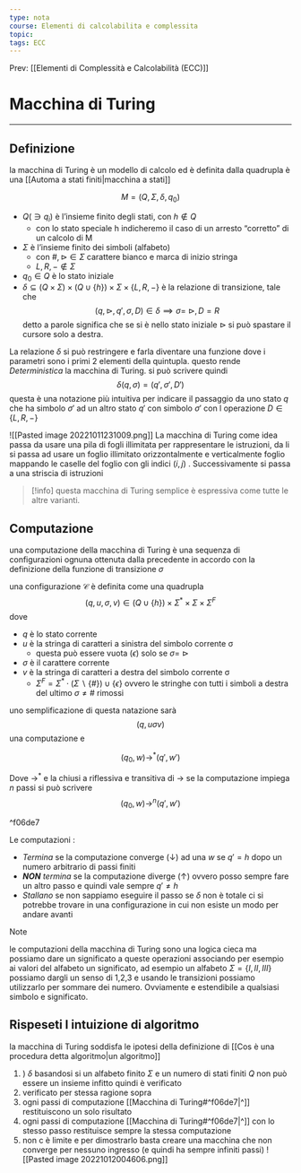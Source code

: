 ```yaml
---
type: nota
course: Elementi di calcolabilita e complessita
topic: 
tags: ECC
---
```


Prev: [[Elementi di Complessità e Calcolabilità (ECC)]]

# Macchina di Turing
---
## Definizione
la macchina di Turing è un modello di calcolo ed è definita dalla quadrupla è una [[Automa a stati finiti|macchina a stati]]

$$M=(Q,\Sigma,\delta,q_0)$$

- $Q(\ni q_i)$ è l’insieme finito degli stati, con $h \not\in Q$ 
	- con lo stato speciale h indicheremo il caso di un arresto “corretto” di un calcolo di M 
- $\Sigma$ è l’insieme finito dei simboli (alfabeto) 
	- con $\#,\rhd \in \Sigma$ carattere bianco e marca di inizio stringa 
	- $L, R, − \not\in \Sigma$ 
- $q_0 \in Q$ è lo stato iniziale 
- $\delta \subseteq (Q \times \Sigma) \times (Q \cup \{h\}) \times \Sigma \times \{L, R, -\}$ è la relazione di transizione, tale che
$$(q, \rhd, q′ , \sigma, D) \in \delta \implies \sigma  = \ \rhd, D = R$$
detto a parole significa che se si è nello stato iniziale $\rhd$ si può spastare il cursore solo a destra.



La relazione $\delta$  si può restringere e farla diventare una funzione dove i parametri sono i primi 2 elementi della quintupla. questo rende _Deterministica_ la macchina di Turing. si può scrivere quindi 
$$\delta(q,\sigma) =(q',\sigma',D')$$
questa è una notazione più intuitiva per indicare il passaggio da uno stato $q$ che ha simbolo $\sigma'$ ad un altro stato $q'$ con simbolo $\sigma'$ con l operazione $D \in \{L,R,-\}$

![[Pasted image 20221011231009.png]]
La macchina di Turing come idea passa da usare una pila di fogli illimitata  per rappresentare le istruzioni, da li si passa ad usare un foglio illimitato orizzontalmente e verticalmente foglio mappando le caselle del foglio con gli indici $(i,j)$ . Successivamente si passa a una striscia di istruzioni

>[!info]
> questa macchina di Turing semplice è espressiva come tutte le altre varianti. 



## Computazione
una computazione della macchina di Turing è una sequenza di configurazioni ognuna ottenuta dalla precedente in accordo con la definizione della funzione di transizione $\sigma$


una configurazione $\mathcal{C}$ è definita come una quadrupla 
$$(q, u, \sigma, v) \in (Q \cup \{h\}) \times \Sigma^* \times \Sigma \times \Sigma^F$$
dove
- $q$ è lo stato corrente
- $u$ è la stringa di caratteri a sinistra del simbolo corrente σ 
	- questa può essere vuota $(\epsilon)$ solo se $\sigma =\ \rhd$
- $\sigma$ è il carattere corrente
- $v$ è la stringa di caratteri a destra del simbolo corrente σ
	- $\Sigma^F=\Sigma^* \cdot (\Sigma \backslash\{\#\}) \cup \{\epsilon\}$ ovvero le stringhe con tutti i simboli a destra del ultimo $\sigma \not= \#$ rimossi

uno semplificazione di questa natazione sarà 
$$(q,u\sigma v)$$
una computazione e

$$
(q_0,w) \rightarrow^*(q',w')
$$

Dove $\rightarrow^*$ e la chiusi a riflessiva e transitiva di $\rightarrow$
se la computazione impiega $n$ passi si può scrivere
$$
(q_0,w) \rightarrow^n(q',w')
$$

^f06de7

Le computazioni :
- _Termina_ se la computazione converge ($\downarrow$) ad una $w$ se $q'=h$ dopo un numero arbitrario di passi finiti
- _**NON** termina_ se la computazione diverge ($\uparrow$) ovvero posso sempre fare un altro passo e quindi vale sempre $q' \not=  h$
- _Stallano_ se non sappiamo eseguire il passo se  $\delta$ non è totale ci si potrebbe trovare in una configurazione in cui non esiste un modo per andare avanti

> [!note] 
>le computazioni della macchina di Turing sono una logica cieca ma possiamo dare un significato a queste operazioni associando per esempio ai valori del alfabeto un significato, ad esempio un  alfabeto   $\Sigma = \{I,II,III\}$ possiamo dargli un senso di 1,2,3 e usando le transizioni possiamo utilizzarlo per sommare dei numero. Ovviamente e estendibile a qualsiasi simbolo e significato.

## Rispeseti l intuizione di algoritmo
la macchina di Turing soddisfa le ipotesi della definizione di [[Cos è una procedura detta algoritmo|un algoritmo]]

1. ) $\delta$ basandosi si un alfabeto finito $\Sigma$ e un numero di stati finiti $Q$ non può essere un insieme infitto quindi è verificato
2. verificato per stessa ragione sopra
3. ogni passi di computazione [[Macchina di Turing#^f06de7|^]] restituiscono un solo risultato
4. ogni passi di computazione [[Macchina di Turing#^f06de7|^]] con lo stesso passo restituisce sempre la stessa computazione
5. non c è limite e per dimostrarlo basta creare una macchina che non converge per nessuno ingresso (e quindi ha sempre infiniti passi)
	![[Pasted image 20221012004606.png]]